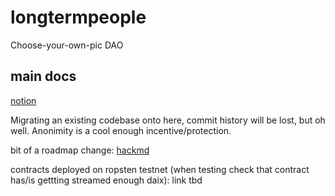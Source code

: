 # longtermpeople 
 Choose-your-own-pic DAO

## main docs
[notion](https://www.notion.so/xLTPx-03fbdda3a3d57a71acdc9352d4)

Migrating an existing codebase onto here, commit history will be lost, but oh well. Anonimity is a cool enough incentive/protection.

bit of a roadmap change: [hackmd](https://hackmd.io/94ZVfvRuS1zplscum5Q)

contracts deployed on ropsten testnet (when testing check that contract has/is gettting streamed enough daix): link tbd


